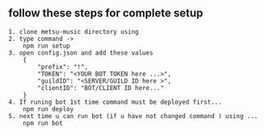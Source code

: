## follow these steps for complete setup 
    1. clone metsu-music directory using 
    2. type command ->
        npm run setup
    3. open config.json and add these values
        {
            "prefix": "!",
            "TOKEN": "<YOUR BOT TOKEN here ...>",
            "guildID": "<SERVER/GUILD ID here >",
            "clientID": "BOT/CLIENT ID here..."
        }
    4. If runing bot 1st time command must be deployed first...
        npm run deploy
    5. next time u can run bot (if u have not changed command ) using ...
        npm run bot


